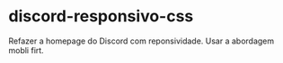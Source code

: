 # discord-responsivo-css

Refazer a homepage do Discord com reponsividade. 
Usar a abordagem mobli firt.